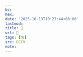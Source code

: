 ```yaml
---
bc:
hex:
date: '2025-10-13T10:27:44+08:00'
lastmod:
title: 􄁛
url: 􄁛
tags: [匋]
src: DCCV
note:
---
```

